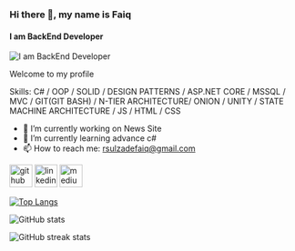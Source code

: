 ### Hi there 👋, my name is Faiq
#### I am BackEnd Developer
![I am BackEnd Developer](https://media.licdn.com/dms/image/D4E16AQEsSJwYk0p1sw/profile-displaybackgroundimage-shrink_350_1400/0/1717348352347?e=1723075200&v=beta&t=xXA9GkhuQxyFQpGV8tfw9gImnPaogyFTTDX62kRrLUA)

Welcome to my profile

Skills: C# / OOP / SOLID / DESIGN PATTERNS / ASP.NET CORE / MSSQL / MVC / GIT(GIT BASH) / N-TIER ARCHITECTURE/ ONION / UNITY / STATE MACHINE ARCHITECTURE / JS / HTML / CSS 

- 🔭 I’m currently working on News Site
- 🌱 I’m currently learning advance c# 
- 📫 How to reach me: rsulzadefaiq@gmail.com 


[<img src='https://cdn.jsdelivr.net/npm/simple-icons@3.0.1/icons/github.svg' alt='github' height='40'>](https://github.com/Faiqresulzade/)  [<img src='https://cdn.jsdelivr.net/npm/simple-icons@3.0.1/icons/linkedin.svg' alt='linkedin' height='40'>](https://www.linkedin.com/in/Faiqresulzade/)  [<img src='https://cdn.jsdelivr.net/npm/simple-icons@3.0.1/icons/medium.svg' alt='medium' height='40'>](https://medium.com/@rsulzadefaiq) 

[![Top Langs](https://github-readme-stats.vercel.app/api/top-langs/?username=Faiqresulzade)](https://github.com/anuraghazra/github-readme-stats)

![GitHub stats](https://github-readme-stats.vercel.app/api?username=Faiqresulzade&show_icons=true)  

![GitHub streak stats](https://streak-stats.demolab.com/?user=Faiqresulzade)  






